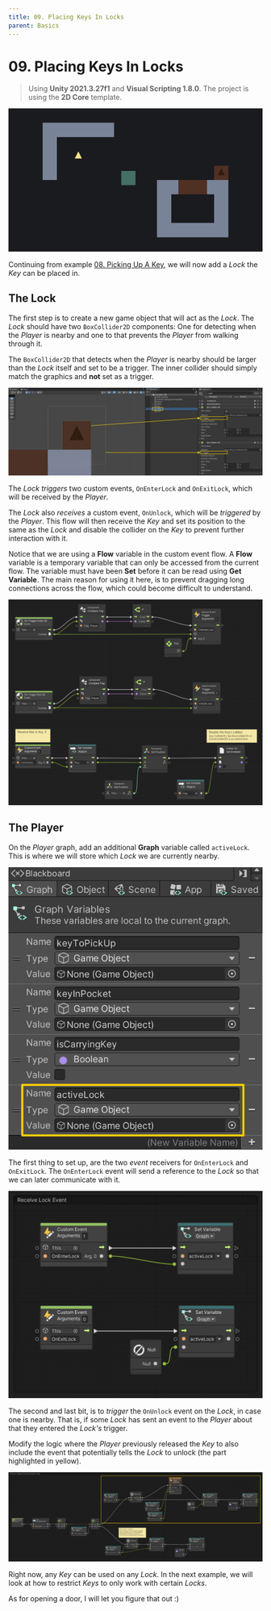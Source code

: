 ```yaml
---
title: 09. Placing Keys In Locks
parent: Basics
---
```


# 09. Placing Keys In Locks

> Using **Unity 2021.3.27f1** and **Visual Scripting 1.8.0**. The project is using the **2D Core** template.

![Demo](./demo.gif)

Continuing from example [08. Picking Up A Key](../08-picking-up-a-key/08-picking-up-a-key), we will now add a *Lock* the *Key* can be placed in.

## The Lock

The first step is to create a new game object that will act as the *Lock*. The *Lock* should have two `BoxCollider2D` components: One for detecting when the *Player* is nearby and one to that prevents the *Player* from walking through it.

The `BoxCollider2D` that detects when the *Player* is nearby should be larger than the *Lock* itself and set to be a trigger. The inner collider should simply match the graphics and **not** set as a trigger.

![Lock Colliders](./lock-colliders.webp)

The *Lock* *triggers* two custom events, `OnEnterLock` and `OnExitLock`, which will be received by the *Player*.

The *Lock* also *receives* a custom event, `OnUnlock`, which will be *triggered* by the *Player*. This flow will then receive the *Key* and set its position to the same as the *Lock* and disable the collider on the *Key* to prevent further interaction with it.

Notice that we are using a **Flow** variable in the custom event flow. A **Flow** variable is a temporary variable that can only be accessed from the current flow. The variable must have been **Set** before it can be read using **Get Variable**. The main reason for using it here, is to prevent dragging long connections across the flow, which could become difficult to understand.

[![Lock Graph](./lock-graph.png)](./lock-graph.png)

## The Player

On the *Player* graph, add an additional **Graph** variable called `activeLock`. This is where we will store which *Lock* we are currently nearby.

![Player Variables](./player-variables.webp)

The first thing to set up, are the two *event* receivers for `OnEnterLock` and `OnExitLock`. The `OnEnterLock` event will send a reference to the *Lock* so that we can later communicate with it.

[![Player Graph 1](./player-graph-1.webp)](./player-graph-1.webp)

The second and last bit, is to *trigger* the `OnUnlock` event on the *Lock*, in case one is nearby. That is, if some *Lock* has sent an event to the *Player* about that they entered the *Lock's* trigger.

Modify the logic where the *Player* previously released the *Key* to also include the event that potentially tells the *Lock* to unlock (the part highlighted in yellow).

[![Player Graph 2](./player-graph-2.webp)](./player-graph-2.webp)

Right now, any *Key* can be used on any *Lock*. In the next example, we will look at how to restrict *Keys* to only work with certain *Locks*.

As for opening a door, I will let you figure that out :)
